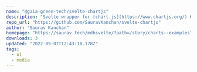 ```yaml
---
name: "@gaia-green-tech/svelte-chartjs"
description: "Svelte wrapper for [chart.js](https://www.chartjs.org/) Open for PRs and contributions!"
repo_url: "https://github.com/SauravKanchan/svelte-chartjs"
author: "Saurav Kanchan"
homepage: "https://saurav.tech/mdbsvelte/?path=/story/charts--examples"
downloads: 3
updated: "2022-09-07T12:43:10.178Z"
tags: 
  - ui
  - media
---
```

